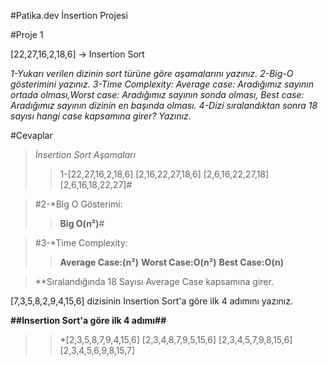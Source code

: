 #Patika.dev İnsertion Projesi

#Proje 1


[22,27,16,2,18,6] -> Insertion Sort

*1-Yukarı verilen dizinin sort türüne göre aşamalarını yazınız.
 2-Big-O gösterimini yazınız.
 3-Time Complexity: Average case: Aradığımız sayının ortada olması,Worst case: Aradığımız sayının sonda olması, Best case: Aradığımız sayının dizinin en başında olması.
 4-Dizi sıralandıktan sonra 18 sayısı hangi case kapsamına girer? Yazınız.*

#Cevaplar

> *İnsertion Sort Aşamaları*
>> 1-[22,27,16,2,18,6]
>> [2,16,22,27,18,6]
>> [2,6,16,22,27,18]
>> [2,6,16,18,22,27]#
   
> #2-*Big O Gösterimi: 
>>   **Big O(n²)**#
 
> #3-*Time Complexity:
>>  **Average Case:(n²)**
>>  **Worst Case:O(n²)**
>>  **Best Case:O(n)**

> **Sıralandığında 18 Sayısı Average Case kapsamına girer.
 
  
  



[7,3,5,8,2,9,4,15,6] dizisinin Insertion Sort'a göre ilk 4 adımını yazınız.

**##Insertion Sort'a göre ilk 4 adımı##**
>> *[2,3,5,8,7,9,4,15,6]
>> [2,3,4,8,7,9,5,15,6]
>> [2,3,4,5,7,9,8,15,6]
>> [2,3,4,5,6,9,8,15,7]
